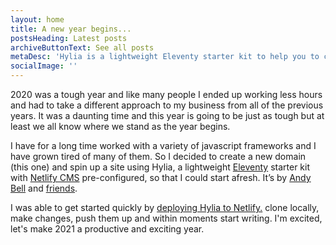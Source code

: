 ```yaml
---
layout: home
title: A new year begins...
postsHeading: Latest posts
archiveButtonText: See all posts
metaDesc: 'Hylia is a lightweight Eleventy starter kit to help you to create your own blog or personal website.'
socialImage: ''
---
```


2020 was a tough year and like many people I ended up working less hours and had to take a different approach to my business from all of the previous years. It was a daunting time and this year is going to be just as tough but at least we all know where we stand as the year begins. 

I have for a long time worked with a variety of javascript frameworks and I have grown tired of many of them. So I decided to create a new domain (this one) and spin up a site using Hylia, a lightweight [Eleventy](https://11ty.io) starter kit with [Netlify CMS](https://www.netlifycms.org/) pre-configured, so that I could start afresh. It’s by [Andy Bell](https://twitter.com/hankchizljaw) and [friends](https://github.com/aarongustafson/hylia/graphs/contributors).

I was able to get started quickly by [deploying Hylia to Netlify.](https://app.netlify.com/start/deploy?repository=https://github.com/hankchizljaw/hylia&stack=cms) clone locally, make changes, push them up and within moments start writing. I'm excited, let's make 2021 a productive and exciting year.
